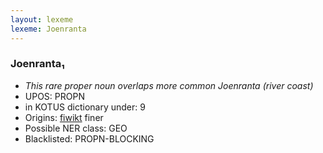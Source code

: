 ```yaml
---
layout: lexeme
lexeme: Joenranta
---
```


###  Joenranta₁

* _This rare proper noun overlaps more common *Joenranta* (river coast)_
* UPOS:  PROPN
* in KOTUS dictionary under:  9
* Origins: [fiwikt](https://fi.wiktionary.org/wiki/Joenranta) finer 
* Possible NER class:  GEO
* Blacklisted:  PROPN-BLOCKING

